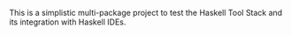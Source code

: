 This is a simplistic multi-package project to test the Haskell Tool Stack and its integration with Haskell IDEs.
